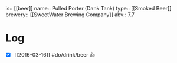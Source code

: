 is:: [[beer]]
name:: Pulled Porter (Dank Tank)
type:: [[Smoked Beer]]
brewery:: [[SweetWater Brewing Company]]
abv:: 7.7

# Log
- [x] [[2016-03-16]] #do/drink/beer 👍
